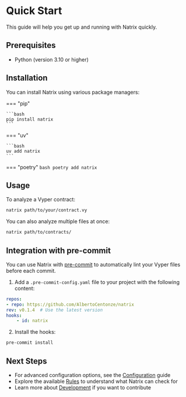 # Quick Start

This guide will help you get up and running with Natrix quickly.

## Prerequisites

- Python (version 3.10 or higher)

## Installation

You can install Natrix using various package managers:

=== "pip"

    ```bash
    pip install natrix
    ```

=== "uv"

    ```bash
    uv add natrix
    ```

=== "poetry"
    ```bash
    poetry add natrix
    ```

## Usage

To analyze a Vyper contract:

```bash
natrix path/to/your/contract.vy
```

You can also analyze multiple files at once:

```bash
natrix path/to/contracts/
```

## Integration with pre-commit

You can use Natrix with [pre-commit](https://pre-commit.com/) to automatically lint your Vyper files before each commit.

1. Add a `.pre-commit-config.yaml` file to your project with the following content:

```yaml
repos:
- repo: https://github.com/AlbertoCentonze/natrix
rev: v0.1.4  # Use the latest version
hooks:
    - id: natrix
```

2. Install the hooks:

```bash
pre-commit install
```

## Next Steps

- For advanced configuration options, see the [Configuration](./configuration.md) guide
- Explore the available [Rules](./rules/index.md) to understand what Natrix can check for
- Learn more about [Development](./development/index.md) if you want to contribute
